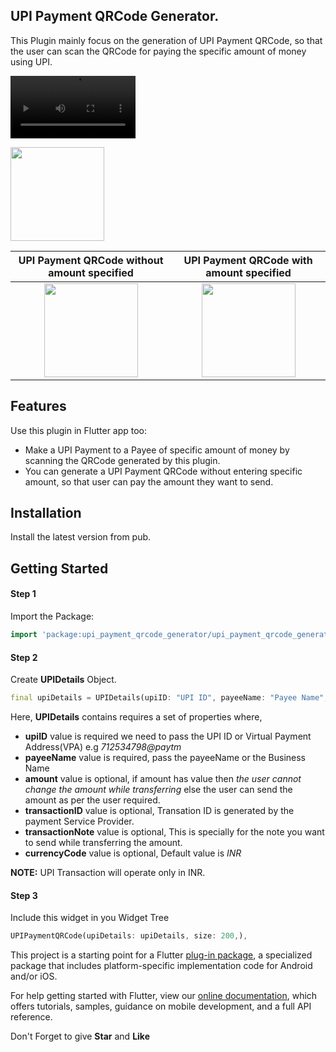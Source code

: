 ## UPI Payment QRCode Generator.
This Plugin mainly focus on the generation of UPI Payment QRCode, so that the user can scan the 
QRCode for paying the specific amount of money using UPI.

<video src="https://user-images.githubusercontent.com/47639176/150126098-fa5e495b-c419-44bd-a2fb-7193fdcc1533.mp4" width=200 ></video>


<img src="https://user-images.githubusercontent.com/47639176/150126503-66287710-092c-44fc-bd60-8ec89bae300a.jpeg" width="150">

UPI Payment QRCode without amount specified | UPI Payment QRCode with amount specified
:-: | :-:
<img src="https://user-images.githubusercontent.com/47639176/150126450-390c028a-9a8c-4a63-be2b-15b41a091a6e.jpeg" width="150">|<img src="https://user-images.githubusercontent.com/47639176/150126345-fb291cd8-94e6-4fb0-88be-c65df5730d95.jpeg"  width="150" />



## Features
Use this plugin in Flutter app too:
 *  Make a UPI Payment to a Payee of specific amount of money by scanning the QRCode generated by this plugin.
 *  You can generate a UPI Payment QRCode without entering specific amount, so that user can pay the amount they want to send.

## Installation
Install the latest version from pub.

## Getting Started


#### Step 1
Import the Package: 
```dart
import 'package:upi_payment_qrcode_generator/upi_payment_qrcode_generator.dart';
```

#### Step 2
Create **UPIDetails** Object.
```dart
final upiDetails = UPIDetails(upiID: "UPI ID", payeeName: "Payee Name", amount: 1);
```
Here, **UPIDetails** contains requires a set of properties where,
* **upiID** value is required we need to pass the UPI ID or Virtual Payment Address(VPA) e.g *712534798@paytm*
* **payeeName** value is required, pass the payeeName or the Business Name
* **amount** value is optional, if amount has value then *the user cannot change the amount while transferring* else the user can send the amount as per the user required.
* **transactionID** value is optional, Transation ID is generated by the payment Service Provider.
* **transactionNote** value is optional, This is specially for the note you want to send while transferring the amount.
* **currencyCode** value is optional, Default value is *INR*
  
**NOTE:** UPI Transaction will operate only in INR.

#### Step 3
Include this widget in you Widget Tree
```dart
UPIPaymentQRCode(upiDetails: upiDetails, size: 200,),
```


This project is a starting point for a Flutter
[plug-in package](https://flutter.dev/developing-packages/),
a specialized package that includes platform-specific implementation code for
Android and/or iOS.

For help getting started with Flutter, view our
[online documentation](https://flutter.dev/docs), which offers tutorials,
samples, guidance on mobile development, and a full API reference.

Don't Forget to give **Star** and **Like**
